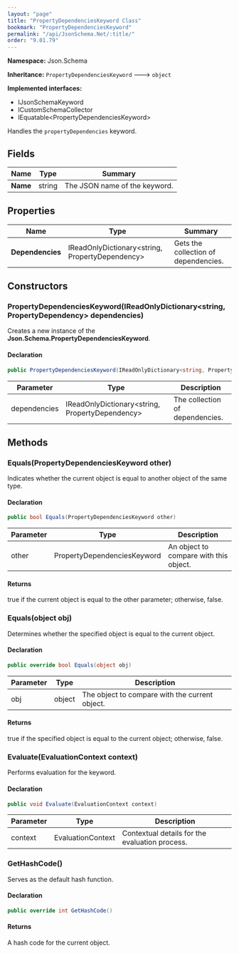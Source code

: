 ```yaml
---
layout: "page"
title: "PropertyDependenciesKeyword Class"
bookmark: "PropertyDependenciesKeyword"
permalink: "/api/JsonSchema.Net/:title/"
order: "9.01.79"
---
```

**Namespace:** Json.Schema

**Inheritance:**
`PropertyDependenciesKeyword`
 🡒 
`object`

**Implemented interfaces:**

- IJsonSchemaKeyword
- ICustomSchemaCollector
- IEquatable\<PropertyDependenciesKeyword\>

Handles the `propertyDependencies` keyword.

## Fields

| Name | Type | Summary |
|---|---|---|
| **Name** | string | The JSON name of the keyword. |
## Properties

| Name | Type | Summary |
|---|---|---|
| **Dependencies** | IReadOnlyDictionary\<string, PropertyDependency\> | Gets the collection of dependencies. |
## Constructors

### PropertyDependenciesKeyword(IReadOnlyDictionary\<string, PropertyDependency\> dependencies)

Creates a new instance of the **Json.Schema.PropertyDependenciesKeyword**.

#### Declaration

```c#
public PropertyDependenciesKeyword(IReadOnlyDictionary<string, PropertyDependency> dependencies)
```
| Parameter | Type | Description |
|---|---|---|
| dependencies | IReadOnlyDictionary\<string, PropertyDependency\> | The collection of dependencies. |

## Methods

### Equals(PropertyDependenciesKeyword other)

Indicates whether the current object is equal to another object of the same type.

#### Declaration

```c#
public bool Equals(PropertyDependenciesKeyword other)
```
| Parameter | Type | Description |
|---|---|---|
| other | PropertyDependenciesKeyword | An object to compare with this object. |

#### Returns

true if the current object is equal to the <paramref name="other">other</paramref> parameter; otherwise, false.

### Equals(object obj)

Determines whether the specified object is equal to the current object.

#### Declaration

```c#
public override bool Equals(object obj)
```
| Parameter | Type | Description |
|---|---|---|
| obj | object | The object to compare with the current object. |

#### Returns

true if the specified object  is equal to the current object; otherwise, false.

### Evaluate(EvaluationContext context)

Performs evaluation for the keyword.

#### Declaration

```c#
public void Evaluate(EvaluationContext context)
```
| Parameter | Type | Description |
|---|---|---|
| context | EvaluationContext | Contextual details for the evaluation process. |

### GetHashCode()

Serves as the default hash function.

#### Declaration

```c#
public override int GetHashCode()
```

#### Returns

A hash code for the current object.

